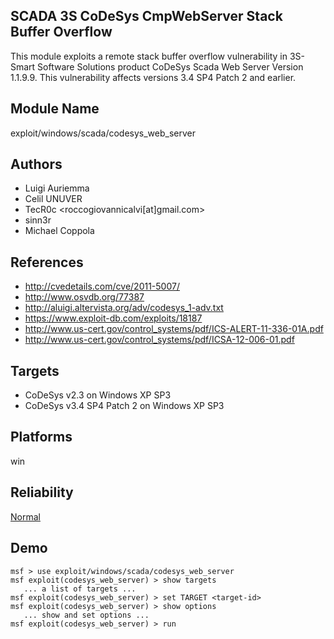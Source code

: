 ## SCADA 3S CoDeSys CmpWebServer Stack Buffer Overflow

This module exploits a remote stack buffer overflow 
vulnerability in 3S-Smart Software Solutions product CoDeSys 
Scada Web Server Version 1.1.9.9. This vulnerability affects 
versions 3.4 SP4 Patch 2 and earlier.


## Module Name
exploit/windows/scada/codesys_web_server

## Authors
* Luigi Auriemma
* Celil UNUVER
* TecR0c <roccogiovannicalvi[at]gmail.com>
* sinn3r
* Michael Coppola


## References
* http://cvedetails.com/cve/2011-5007/
* http://www.osvdb.org/77387
* http://aluigi.altervista.org/adv/codesys_1-adv.txt
* https://www.exploit-db.com/exploits/18187
* http://www.us-cert.gov/control_systems/pdf/ICS-ALERT-11-336-01A.pdf
* http://www.us-cert.gov/control_systems/pdf/ICSA-12-006-01.pdf



## Targets
* CoDeSys v2.3 on Windows XP SP3
* CoDeSys v3.4 SP4 Patch 2 on Windows XP SP3


## Platforms
win

## Reliability
[Normal](https://github.com/rapid7/metasploit-framework/wiki/Exploit-Ranking)

## Demo

```
msf > use exploit/windows/scada/codesys_web_server
msf exploit(codesys_web_server) > show targets
   ... a list of targets ...
msf exploit(codesys_web_server) > set TARGET <target-id>
msf exploit(codesys_web_server) > show options
   ... show and set options ...
msf exploit(codesys_web_server) > run
```
    
    